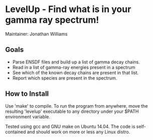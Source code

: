 # **LevelUp** - Find what is in your gamma ray spectrum!

Maintainer: Jonathan Williams


## Goals

* Parse ENSDF files and build up a list of gamma decay chains.
* Read in a list of gamma-ray energies present in a spectrum
* See which of the known decay chains are present in that list.
* Report which species are present in the spectrum.

## How to Install

Use 'make' to compile.  To run the program from anywhere, move the resulting 'levelup' executable to any directory under your $PATH environment variable.

Tested using gcc and GNU make on Ubuntu 14.04.  The code is self-contained and should work on more or less any Linux distro.
